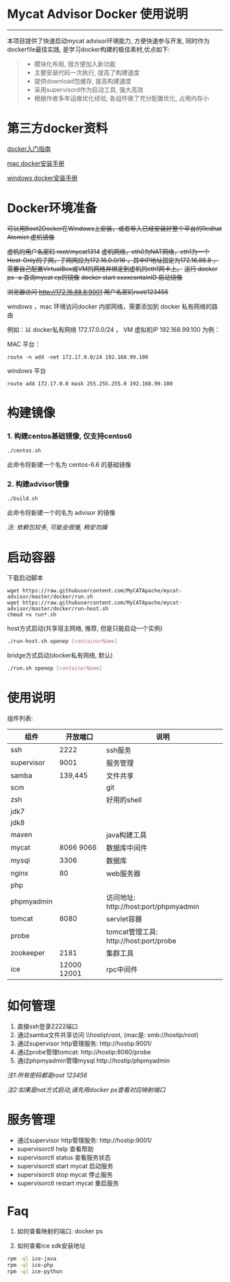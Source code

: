 # Mycat Advisor Docker 使用说明

------

本项目提供了快速启动mycat advisor环境能力, 方便快速参与开发, 同时作为dockerfile最佳实践, 是学习docker构建的极佳素材,优点如下:

> * 模块化布局, 很方便加入新功能
> * 主要安装代码一次执行, 提高了构建速度
> * 提供download包缓存, 提高构建速度
> * 采用supervisord作为启动工具, 强大高效
> * 根据作者多年运维优化经验, 各组件做了充分配置优化, 占用内存小

# 第三方docker资料


[docker入门指南][1]

[mac docker安装手册][2]

[windows docker安装手册][3]

# Docker环境准备


~~可以用Boot2Docker在Windows上安装，或者导入已经安装好整个平台的Redhat Atomict 虚机镜像~~

~~虚机的用户名密码 root/mycat1314~~
~~虚机网络，eth0为NAT网络，eth1为一个Host-Only的子网，子网网段为172.16.0.0/16 ，其中IP地址固定为172.16.88.8 ，需要自己配置VirtualBox或VM的网络并绑定到虚机的eth1网卡上。~~
~~运行 docker ps -a 查询mycat ep的镜像~~
~~docker start xxxxcontainID 启动镜像~~

~~浏览器访问 http://172.16.88.8:9001  用户名密码root/123456~~

windows ，mac 环境访问docker 内部网络，需要添加到 docker 私有网络的路由

例如：以 docker私有网络 172.17.0.0/24  ， VM 虚拟机IP 192.168.99.100 为例：

MAC 平台：
```
route -n add -net 172.17.0.0/24 192.168.99.100
```

windows 平台
```
route add 172.17.0.0 mask 255.255.255.0 192.168.99.100
```



# 构建镜像

### 1. 构建centos基础镜像, 仅支持centos6

```bash
./centos.sh
```
此命令将新建一个名为 centos-6.6 的基础镜像

### 2. 构建advisor镜像

```bash
./build.sh
```
此命令将新建一个的名为 advisor 的镜像

*注: 依赖包较多, 可能会很慢, 稍安勿躁*

# 启动容器

下载启动脚本
```
wget https://raw.githubusercontent.com/MyCATApache/mycat-advisor/master/docker/run.sh
wget https://raw.githubusercontent.com/MyCATApache/mycat-advisor/master/docker/run-host.sh
chmod +x run*.sh
```

host方式启动(共享宿主网络, 推荐, 但是只能启动一个实例)
```bash
./run-host.sh openep [containerName]
```

bridge方式启动(docker私有网络, 默认)
```bash
./run.sh openep [containerName]
```

# 使用说明

组件列表:

| 组件         |  开放端口  | 说明                                   |
| ----         | -----      | ----                                   |
| ssh          | 2222       | ssh服务                                |
| supervisor   | 9001       | 服务管理                               |
| samba        | 139,445    | 文件共享                               |
| scm          |            | git                                    |
| zsh          |            | 好用的shell                            |
| jdk7         |            |                                        |
| jdk8         |            |                                        |
| maven        |            | java构建工具                           |
| mycat        | 8066 9066  | 数据库中间件                            |
| mysql        | 3306       | 数据库                                 |
| nginx        | 80         | web服务器                              |
| php          |            |                                       |
| phpmyadmin   |            | 访问地址: http://host:port/phpmyadmin  |
| tomcat       | 8080       | servlet容器                           |
| probe        |            | tomcat管理工具: http://host:port/probe |
| zookeeper    | 2181       | 集群工具                               |
| ice          | 12000 12001| rpc中间件                              |

# 如何管理

1. 直接ssh登录2222端口 
2. 通过samba文件共享访问 \\\\hostip\root, (mac是: smb://hostip/root)
3. 通过supervisor http管理服务: http://hostip:9001/
4. 通过probe管理tomcat: http://hostip:8080/probe
5. 通过phpmyadmin管理mysql http://hostip/phpmyadmin

*注1:所有密码都是root 123456*

*注2:如果是nat方式启动,请先用docker ps查看对应映射端口*

# 服务管理

 - 通过supervisor http管理服务: http://hostip:9001/
 - supervisorctl help
  查看帮助
 - supervisorctl status
  查看服务状态
 - supervisorctl start mycat
  启动服务
 - supervisorctl stop mycat
  停止服务
 - supervisorctl restart mycat
  重启服务

# Faq

1. 如何查看映射的端口:
docker ps

2. 如何查看ice sdk安装地址
```bash
rpm -ql ice-java
rpm -ql ice-php
rpm -ql ice-python
```

[1]: http://www.widuu.com/chinese_docker/
[2]: http://www.widuu.com/chinese_docker/installation/macos.html
[3]: http://www.widuu.com/chinese_docker/installation/windows.html